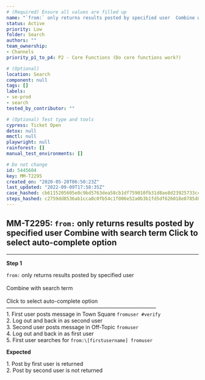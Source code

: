```yaml
---
# (Required) Ensure all values are filled up
name: "`from:` only returns results posted by specified user  Combine with search term  Click to select auto-complete option"
status: Active
priority: Low
folder: Search
authors: ""
team_ownership:
- Channels
priority_p1_to_p4: P2 - Core Functions (Do core functions work?)

# (Optional)
location: Search
component: null
tags: []
labels:
- se-prod
- search
tested_by_contributor: ""

# (Optional) Test type and tools
cypress: Ticket Open
detox: null
mmctl: null
playwright: null
rainforest: []
manual_test_environments: []

# Do not change
id: 5445604
key: MM-T2295
created_on: "2020-05-20T06:50:23Z"
last_updated: "2022-09-09T17:58:35Z"
case_hashed: cb6115205605e8c9bd5763dea58cb1df759010fb31d8ae8d23925733cc9bb7218738458ee3276380a54d4da6ba0e3376
steps_hashed: c2759dd8536ab1cca0c0fb54c1f006e52a0b3b1fd5df626018e8785d8791a456fde4831a7f7ff756f63ca96580becf11
---
```


<!-- (Auto-generated) Based on frontmatter's "key" and "name" -->

## MM-T2295: `from:` only returns results posted by specified user Combine with search term Click to select auto-complete option

---

**Step 1**

`from:` only returns results posted by specified user\
\
Combine with search term\
\
Click to select auto-complete option\
————————————————————————————\
1\. First user posts message in Town Square `fromuser #verify`\
2\. Log out and back in as second user\
3\. Second user posts message in Off-Topic `fromuser`\
4\. Log out and back in as first user\
5\. First user searches for `from:\[firstusername] fromuser`

**Expected**

1\. Post by first user is returned\
2\. Post by second user is not returned
